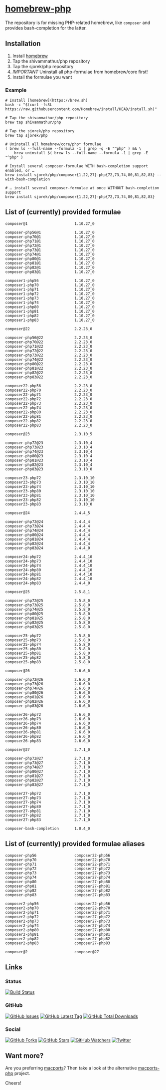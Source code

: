 # [homebrew-php](https://sjorek.github.io/homebrew-php/)

The repository is for missing PHP-related homebrew, like `composer` and
provides bash-completion for the latter.

## Installation

1. Install [homebrew](https://brew.sh)
3. Tap the shivammathur/php repository
3. Tap the sjorek/php repository
4. *IMPORTANT* Uninstall all php-formulae from homebrew/core first!
5. Install the formulae you want

### Example

```console
# Install [homebrew](https://brew.sh)
bash -c "$(curl -fsSL https://raw.githubusercontent.com/Homebrew/install/HEAD/install.sh)"

# Tap the shivammathur/php repository
brew tap shivammathur/php

# Tap the sjorek/php repository
brew tap sjorek/php

# Uninstall all homebrew/core/php* formulae
( brew ls --full-name --formula -1 | grep -q -E "^php" ) && \
    brew uninstall $( brew ls --full-name --formula -1 | grep -E "^php" )

# Install several composer-formulae WITH bash-completion support enabled, or …
brew install sjorek/php/composer{1,22,27}-php{72,73,74,80,81,82,83} --with-bash-completion

# … install several composer-formulae at once WITHOUT bash-completion support
brew install sjorek/php/composer{1,22,27}-php{72,73,74,80,81,82,83}
```

## List of (currently) provided formulae

    composer@1                     1.10.27_0

    composer-php56@1               1.10.27_0
    composer-php70@1               1.10.27_0
    composer-php71@1               1.10.27_0
    composer-php72@1               1.10.27_0
    composer-php73@1               1.10.27_0
    composer-php74@1               1.10.27_0
    composer-php80@1               1.10.27_0
    composer-php81@1               1.10.27_0
    composer-php82@1               1.10.27_0
    composer-php83@1               1.10.27_0

    composer1-php56                1.10.27_0
    composer1-php70                1.10.27_0
    composer1-php71                1.10.27_0
    composer1-php72                1.10.27_0
    composer1-php73                1.10.27_0
    composer1-php74                1.10.27_0
    composer1-php80                1.10.27_0
    composer1-php81                1.10.27_0
    composer1-php82                1.10.27_0
    composer1-php83                1.10.27_0

    composer@22                    2.2.23_0

    composer-php56@22              2.2.23_0
    composer-php70@22              2.2.23_0
    composer-php71@22              2.2.23_0
    composer-php72@22              2.2.23_0
    composer-php73@22              2.2.23_0
    composer-php74@22              2.2.23_0
    composer-php80@22              2.2.23_0
    composer-php81@22              2.2.23_0
    composer-php82@22              2.2.23_0
    composer-php83@22              2.2.23_0

    composer22-php56               2.2.23_0
    composer22-php70               2.2.23_0
    composer22-php71               2.2.23_0
    composer22-php72               2.2.23_0
    composer22-php73               2.2.23_0
    composer22-php74               2.2.23_0
    composer22-php80               2.2.23_0
    composer22-php81               2.2.23_0
    composer22-php82               2.2.23_0
    composer22-php83               2.2.23_0

    composer@23                    2.3.10_5

    composer-php72@23              2.3.10_4
    composer-php73@23              2.3.10_4
    composer-php74@23              2.3.10_4
    composer-php80@23              2.3.10_4
    composer-php81@23              2.3.10_4
    composer-php82@23              2.3.10_4
    composer-php83@23              2.3.10_0

    composer23-php72               2.3.10_10
    composer23-php73               2.3.10_10
    composer23-php74               2.3.10_10
    composer23-php80               2.3.10_10
    composer23-php81               2.3.10_10
    composer23-php82               2.3.10_10
    composer23-php83               2.3.10_0

    composer@24                    2.4.4_5

    composer-php72@24              2.4.4_4
    composer-php73@24              2.4.4_4
    composer-php74@24              2.4.4_4
    composer-php80@24              2.4.4_4
    composer-php81@24              2.4.4_4
    composer-php82@24              2.4.4_4
    composer-php83@24              2.4.4_0

    composer24-php72               2.4.4_10
    composer24-php73               2.4.4_10
    composer24-php74               2.4.4_10
    composer24-php80               2.4.4_10
    composer24-php81               2.4.4_10
    composer24-php82               2.4.4_10
    composer24-php83               2.4.4_0

    composer@25                    2.5.8_1

    composer-php72@25              2.5.8_0
    composer-php73@25              2.5.8_0
    composer-php74@25              2.5.8_0
    composer-php80@25              2.5.8_0
    composer-php81@25              2.5.8_0
    composer-php82@25              2.5.8_0
    composer-php83@25              2.5.8_0

    composer25-php72               2.5.8_0
    composer25-php73               2.5.8_0
    composer25-php74               2.5.8_0
    composer25-php80               2.5.8_0
    composer25-php81               2.5.8_0
    composer25-php82               2.5.8_0
    composer25-php83               2.5.8_0

    composer@26                    2.6.6_0

    composer-php72@26              2.6.6_0
    composer-php73@26              2.6.6_0
    composer-php74@26              2.6.6_0
    composer-php80@26              2.6.6_0
    composer-php81@26              2.6.6_0
    composer-php82@26              2.6.6_0
    composer-php83@26              2.6.6_0

    composer26-php72               2.6.6_0
    composer26-php73               2.6.6_0
    composer26-php74               2.6.6_0
    composer26-php80               2.6.6_0
    composer26-php81               2.6.6_0
    composer26-php82               2.6.6_0
    composer26-php83               2.6.6_0

    composer@27                    2.7.1_0

    composer-php72@27              2.7.1_0
    composer-php73@27              2.7.1_0
    composer-php74@27              2.7.1_0
    composer-php80@27              2.7.1_0
    composer-php81@27              2.7.1_0
    composer-php82@27              2.7.1_0
    composer-php83@27              2.7.1_0

    composer27-php72               2.7.1_0
    composer27-php73               2.7.1_0
    composer27-php74               2.7.1_0
    composer27-php80               2.7.1_0
    composer27-php81               2.7.1_0
    composer27-php82               2.7.1_0
    composer27-php83               2.7.1_0

    composer-bash-completion       1.0.4_0

## List of (currently) provided formulae aliases

    composer-php56                 composer22-php56
    composer-php70                 composer22-php70
    composer-php71                 composer22-php71
    composer-php72                 composer27-php72
    composer-php73                 composer27-php73
    composer-php74                 composer27-php74
    composer-php80                 composer27-php80
    composer-php81                 composer27-php81
    composer-php82                 composer27-php82
    composer-php83                 composer27-php83

    composer2-php56                composer22-php56
    composer2-php70                composer22-php70
    composer2-php71                composer22-php71
    composer2-php72                composer27-php72
    composer2-php73                composer27-php73
    composer2-php74                composer27-php74
    composer2-php80                composer27-php80
    composer2-php81                composer27-php81
    composer2-php82                composer27-php82
    composer2-php83                composer27-php83

    composer@2                     composer@27

## Links

### Status

[![Build Status](https://img.shields.io/travis/com/sjorek/homebrew-php.svg)](https://travis-ci.com/sjorek/homebrew-php)


### GitHub

[![GitHub Issues](https://img.shields.io/github/issues/sjorek/homebrew-php.svg)](https://github.com/sjorek/homebrew-php/issues)
[![GitHub Latest Tag](https://img.shields.io/github/tag/sjorek/homebrew-php.svg)](https://github.com/sjorek/homebrew-php/tags)
[![GitHub Total Downloads](https://img.shields.io/github/downloads/sjorek/homebrew-php/total.svg)](https://github.com/sjorek/homebrew-php/releases)


### Social

[![GitHub Forks](https://img.shields.io/github/forks/sjorek/homebrew-php.svg?style=social)](https://github.com/sjorek/homebrew-php/network)
[![GitHub Stars](https://img.shields.io/github/stars/sjorek/homebrew-php.svg?style=social)](https://github.com/sjorek/homebrew-php/stargazers)
[![GitHub Watchers](https://img.shields.io/github/watchers/sjorek/homebrew-php.svg?style=social)](https://github.com/sjorek/homebrew-php/watchers)
[![Twitter](https://img.shields.io/twitter/url/https/github.com/sjorek/homebrew-php.svg?style=social)](https://twitter.com/intent/tweet?url=https%3A%2F%2Fsjorek.github.io%2Fhomebrew-php%2F)

## Want more?

Are you preferring [macports](https://www.macports.org)? Then take a look
at the alternative [macports-php](https://sjorek.github.io/macports-php/) project.

Cheers!
